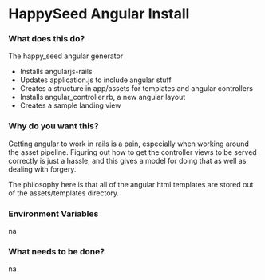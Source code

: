 HappySeed Angular Install
=========================

### What does this do?

The happy_seed angular generator

* Installs angularjs-rails
* Updates application.js to include angular stuff
* Creates a structure in app/assets for templates and angular controllers
* Installs angular_controller.rb, a new angular layout
* Creates a sample landing view

### Why do you want this?

Getting angular to work in rails is a pain, especially when working around the asset pipeline.  Figuring out how to get the controller views to be served correctly is just a hassle, and this gives a model for doing that as well as dealing with forgery.

The philosophy here is that all of the angular html templates are stored out of the assets/templates directory.

### Environment Variables

na

### What needs to be done?

na